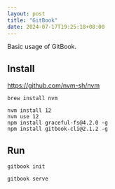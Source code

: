 ```yaml
---
layout: post
title: "GitBook"
date: 2024-07-17T19:25:18+08:00
---
```


Basic usage of GitBook.

## Install

<https://github.com/nvm-sh/nvm>

```
brew install nvm
```

```
nvm install 12
nvm use 12
npm install graceful-fs@4.2.0 -g
npm install gitbook-cli@2.1.2 -g
```

## Run

```
gitbook init
```

```
gitbook serve
```
